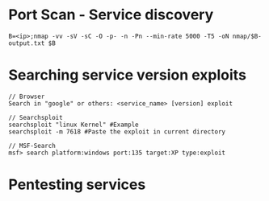 # Port Scan - Service discovery

```
B=<ip>;nmap -vv -sV -sC -O -p- -n -Pn --min-rate 5000 -T5 -oN nmap/$B-output.txt $B
```

# Searching service version exploits

```
// Browser
Search in "google" or others: <service_name> [version] exploit

// Searchsploit
searchsploit "linux Kernel" #Example
searchsploit -m 7618 #Paste the exploit in current directory

// MSF-Search
msf> search platform:windows port:135 target:XP type:exploit
```

# Pentesting services

```
```
